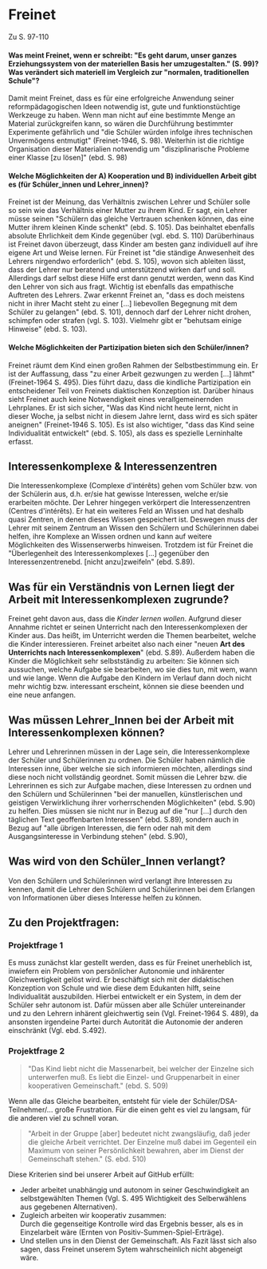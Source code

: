 # Freinet
Zu S. 97-110

#### Was meint Freinet, wenn er schreibt: "Es geht darum, unser ganzes Erziehungssystem von der materiellen Basis her umzugestalten." (S. 99)? Was verändert sich materiell im Vergleich zur "normalen, traditionellen Schule"?
Damit meint Freinet, dass es für eine erfolgreiche Anwendung seiner reformpädagogischen Ideen notwendig ist, gute und funktionstüchtige Werkzeuge zu haben.
Wenn man nicht auf eine bestimmte Menge an Material zurückgreifen kann, so wären die Durchführung bestimmter Experimente gefährlich und "die Schüler würden infolge ihres technischen Unvermögens entmutigt" (Freinet-1946, S. 98).
Weiterhin ist die richtige Organisation dieser Materialien notwendig um "disziplinarische Probleme einer Klasse [zu lösen]" (ebd. S. 98)

#### Welche Möglichkeiten der A) Kooperation und B) individuellen Arbeit gibt es (für Schüler_innen und Lehrer_innen)?
Freinet ist der Meinung, das Verhältnis zwischen Lehrer und Schüler solle so sein wie das Verhältnis einer Mutter zu ihrem Kind.
Er sagt, ein Lehrer müsse seinen "Schülern das gleiche Vertrauen schenken können, das eine Mutter ihrem kleinen Kinde schenkt" (ebd. S. 105).
Das beinhaltet ebenfalls absolute Ehrlichkeit dem Kinde gegenüber (vgl. ebd. S. 110)
Darüberhinaus ist Freinet davon überzeugt, dass Kinder am besten ganz individuell auf ihre eigene Art und Weise lernen.
Für Freinet ist "die ständige Anwesenheit des Lehrers nirgendwo erforderlich" (ebd. S. 105), wovon sich ableiten lässt, dass der Lehrer nur beratend und unterstützend wirken darf und soll.
Allerdings darf selbst diese Hilfe erst dann genutzt werden, wenn das Kind den Lehrer von sich aus fragt.
Wichtig ist ebenfalls das empathische Auftreten des Lehrers.
Zwar erkennt Freinet an, "dass es doch meistens nicht in ihrer Macht steht zu einer [...] liebevollen Begegnung mit dem Schüler zu gelangen" (ebd. S. 101), dennoch darf der Lehrer nicht drohen, schimpfen oder strafen (vgl. S. 103).
Vielmehr gibt er "behutsam einige Hinweise" (ebd. S. 103).

#### Welche Möglichkeiten der Partizipation bieten sich den Schüler/innen?
Freinet räumt dem Kind einen großen Rahmen der Selbstbestimmung ein.
Er ist der Auffassung, dass "zu einer Arbeit gezwungen zu werden [...] lähmt" (Freinet-1964 S. 495).
Dies führt dazu, dass die kindliche Partizipation ein entscheidener Teil von Freinets diaktischen Konzeption ist.
Darüber hinaus sieht Freinet auch keine Notwendigkeit eines verallgemeinernden Lehrplanes.
Er ist sich sicher, "Was das Kind nicht heute lernt, nicht in dieser Woche, ja selbst nicht in diesem Jahre lernt, dass wird es sich später aneignen" (Freinet-1946 S. 105).
Es ist also wichtiger, "dass das Kind seine Individualität entwickelt" (ebd. S. 105), als dass es spezielle Lerninhalte erfasst.

## Interessenkomplexe & Interessenzentren
Die Interessenkomplexe (Complexe d'intérêts) gehen vom Schüler bzw. von der Schülerin aus, d.h. er/sie hat gewisse Interessen, welche er/sie erarbeiten möchte.
Der Lehrer hingegen verkörpert die Interessenzentren (Centres d'intérêts).
Er hat ein weiteres Feld an Wissen und hat deshalb quasi Zentren, in denen dieses Wissen gespeichert ist.
Deswegen muss der Lehrer mit seinem Zentrum an Wissen den Schülern und Schülerinnen dabei helfen, ihre Komplexe an Wissen ordnen und kann auf weitere Möglichkeiten des Wissenserwerbs hinweisen.
Trotzdem ist für Freinet die "Überlegenheit des Interessenkomplexes [...] gegenüber den Interessenzentrenebd.  [nicht anzu]zweifeln" (ebd. S.89).

## Was für ein Verständnis von Lernen liegt der Arbeit mit Interessenkomplexen zugrunde?
Freinet geht davon aus, dass die *Kinder lernen wollen*. Aufgrund dieser Annahme richtet er seinen Unterricht nach den Interessenkomplexen der Kinder aus.
Das heißt, im Unterricht werden die Themen bearbeitet, welche die Kinder interessieren.
Freinet arbeitet also nach einer "neuen **Art des Unterrichts nach Interessenkomplexen**" (ebd. S.89).
Außerdem haben die Kinder die Möglichkeit sehr selbstständig zu arbeiten:
Sie können sich aussuchen, welche Aufgabe sie bearbeiten, wo sie dies tun, mit wem, wann und wie lange.
Wenn die Aufgabe den Kindern im Verlauf dann doch nicht mehr wichtig bzw. interessant erscheint, können sie diese beenden und eine neue anfangen.

## Was müssen Lehrer_Innen bei der Arbeit mit Interessenkomplexen können?
Lehrer und Lehrerinnen müssen in der Lage sein, die Interessenkomplexe der Schüler und Schülerinnen zu ordnen.
Die Schüler haben nämlich die Interessen inne, über welche sie sich informieren möchten, allerdings sind diese noch nicht vollständig geordnet.
Somit müssen die Lehrer bzw. die Lehrerinnen es sich zur Aufgabe machen, diese Interessen zu ordnen und den Schülern und Schülerinnen "bei der manuellen, künstlerischen und geistigen Verwirklichung ihrer vorherrschenden Möglichkeiten" (ebd. S.90) zu helfen.
Dies müssen sie nicht nur in Bezug auf die "nur [...] durch den täglichen Text geoffenbarten Interessen" (ebd. S.89), sondern auch in Bezug auf "alle übrigen Interessen, die fern oder nah mit dem Ausgangsinteresse in Verbindung stehen" (ebd. S.90),

## Was wird von den Schüler_Innen verlangt?
Von den Schülern und Schülerinnen wird verlangt ihre Interessen zu kennen, damit die Lehrer den Schülern und Schülerinnen bei dem Erlangen von Informationen über dieses Interesse helfen zu können.


## Zu den Projektfragen:

### Projektfrage 1
Es muss zunächst klar gestellt werden, dass es für Freinet unerheblich ist, inwiefern ein Problem von persönlicher Autonomie und inhärenter Gleichwertigkeit gelöst wird.
Er beschäftigt sich mit der didaktischen Konzeption von Schule und wie diese dem Edukanten hilft, seine Individualität auszubilden.
Hierbei entwickelt er ein System, in dem der Schüler sehr autonom ist.
Dafür müssen aber alle Schüler untereinander und zu den Lehrern inhärent gleichwertig sein (Vgl. Freinet-1964 S. 489), da ansonsten irgendeine Partei durch Autorität die Autonomie der anderen einschränkt (Vgl. ebd. S.492).


### Projektfrage 2
> "Das Kind liebt nicht die Massenarbeit, bei welcher der Einzelne sich unterwerfen muß. Es liebt die Einzel- und Gruppenarbeit in einer kooperativen Gemeinschaft." (ebd. S. 509)

Wenn alle das Gleiche bearbeiten, entsteht für viele der Schüler/DSA-Teilnehmer/... große Frustration.
Für die einen geht es viel zu langsam, für die anderen viel zu schnell voran.
>"Arbeit in der Gruppe [aber] bedeutet nicht zwangsläufig, daß jeder die gleiche Arbeit verrichtet. Der Einzelne muß dabei im Gegenteil ein Maximum von seiner Persönlichkeit bewahren, aber im Dienst der Gemeinschaft stehen." (S. ebd. 510)

Diese Kriterien sind bei unserer Arbeit auf GitHub erfüllt:
- Jeder arbeitet unabhängig und autonom in seiner Geschwindigkeit an selbstgewählten Themen (Vgl. S. 495 Wichtigkeit des Selberwählens aus gegebenen Alternativen).
- Zugleich arbeiten wir kooperativ zusammen:  
Durch die gegenseitige Kontrolle wird das Ergebnis besser, als es in Einzelarbeit wäre (Ernten von Positiv-Summen-Spiel-Erträge).
- Und stellen uns in den Dienst der Gemeinschaft.
Als Fazit lässt sich also sagen, dass Freinet unserem Sytem wahrscheinlich nicht abgeneigt wäre.
